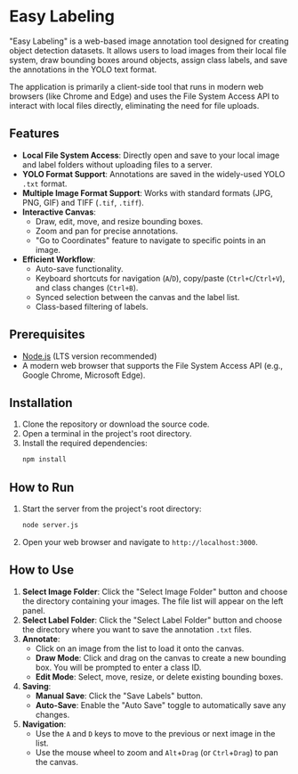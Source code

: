 # Easy Labeling

"Easy Labeling" is a web-based image annotation tool designed for creating object detection datasets. It allows users to load images from their local file system, draw bounding boxes around objects, assign class labels, and save the annotations in the YOLO text format.

The application is primarily a client-side tool that runs in modern web browsers (like Chrome and Edge) and uses the File System Access API to interact with local files directly, eliminating the need for file uploads.

## Features

-   **Local File System Access**: Directly open and save to your local image and label folders without uploading files to a server.
-   **YOLO Format Support**: Annotations are saved in the widely-used YOLO `.txt` format.
-   **Multiple Image Format Support**: Works with standard formats (JPG, PNG, GIF) and TIFF (`.tif`, `.tiff`).
-   **Interactive Canvas**:
    -   Draw, edit, move, and resize bounding boxes.
    -   Zoom and pan for precise annotations.
    -   "Go to Coordinates" feature to navigate to specific points in an image.
-   **Efficient Workflow**:
    -   Auto-save functionality.
    -   Keyboard shortcuts for navigation (`A`/`D`), copy/paste (`Ctrl+C`/`Ctrl+V`), and class changes (`Ctrl+B`).
    -   Synced selection between the canvas and the label list.
    -   Class-based filtering of labels.

## Prerequisites

-   [Node.js](https://nodejs.org/) (LTS version recommended)
-   A modern web browser that supports the File System Access API (e.g., Google Chrome, Microsoft Edge).

## Installation

1.  Clone the repository or download the source code.
2.  Open a terminal in the project's root directory.
3.  Install the required dependencies:
    ```bash
    npm install
    ```

## How to Run

1.  Start the server from the project's root directory:
    ```bash
    node server.js
    ```
2.  Open your web browser and navigate to `http://localhost:3000`.

## How to Use

1.  **Select Image Folder**: Click the "Select Image Folder" button and choose the directory containing your images. The file list will appear on the left panel.
2.  **Select Label Folder**: Click the "Select Label Folder" button and choose the directory where you want to save the annotation `.txt` files.
3.  **Annotate**:
    -   Click on an image from the list to load it onto the canvas.
    -   **Draw Mode**: Click and drag on the canvas to create a new bounding box. You will be prompted to enter a class ID.
    -   **Edit Mode**: Select, move, resize, or delete existing bounding boxes.
4.  **Saving**:
    -   **Manual Save**: Click the "Save Labels" button.
    -   **Auto-Save**: Enable the "Auto Save" toggle to automatically save any changes.
5.  **Navigation**:
    -   Use the `A` and `D` keys to move to the previous or next image in the list.
    -   Use the mouse wheel to zoom and `Alt`+`Drag` (or `Ctrl`+`Drag`) to pan the canvas.
